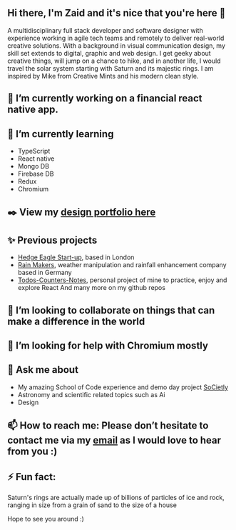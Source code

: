 ## Hi there, I'm Zaid and it's nice that you're here 👋

<!--
**Za-Qar/Za-Qar** is a ✨ _special_ ✨ repository because its `README.md` (this file) appears on your GitHub profile.-->

A multidisciplinary full stack developer and software designer with experience working in agile tech teams and remotely to deliver real-world creative solutions. With a background in visual communication design, my skill set extends to digital, graphic and web design. I get geeky about creative things, will jump on a chance to hike, and in another life, I would travel the solar system starting with Saturn and its majestic rings. I am inspired by Mike from Creative Mints and his modern clean style.

## 🔭 I’m currently working on a financial react native app.

## 🌱 I’m currently learning
* TypeScript
* React native
* Mongo DB
* Firebase DB
* Redux
* Chromium

## ✒️ View my [design portfolio here](https://www.behance.net/zaidqarout)

## ✨ Previous projects
* [Hedge Eagle Start-up](https://hedgeeagle.com), based in London
* [Rain Makers](https://rain-makers.org), weather manipulation and rainfall enhancement company based in Germany
* [Todos-Counters-Notes](https://todos-counter-notes.netlify.app), personal project of mine to practice, enjoy and explore React
And many more on my github repos

##  👯 I’m looking to collaborate on things that can make a difference in the world

##  🤔 I’m looking for help with Chromium mostly

##  💬 Ask me about
* My amazing School of Code experience and demo day project [SoCietly](https://societly.netlify.app)
* Astronomy and scientific related topics such as Ai
* Design

##  📫 How to reach me: Please don’t hesitate to contact me via my [email](emailto:za.qa@outlook.com) as I would love to hear from you :)

##  ⚡ Fun fact:
Saturn's rings are actually made up of billions of particles of ice and rock, ranging in size from a grain of sand to the size of a house

Hope to see you around :)


